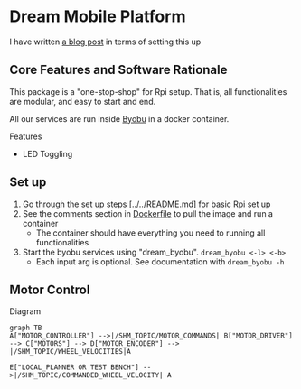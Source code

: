 # Dream Mobile Platform

I have written [a blog post](https://ricoruotongjia.medium.com/set-up-raspberry-pi-4b-as-a-mobile-platform-7448e94a04dc) in terms of setting this up

## Core Features and Software Rationale

This package is a "one-stop-shop" for Rpi setup. That is, all functionalities are modular, and easy to start and end.

All our services are run inside [Byobu](https://www.byobu.org/) in a docker container.

Features

- LED Toggling

## Set up

1. Go through the set up steps [../../README.md] for basic Rpi set up
2. See the comments section in [Dockerfile](./Dockerfile) to pull the image and run a container
    - The container should have everything you need to running all functionalities
3. Start the byobu services using "dream_byobu". `dream_byobu <-l> <-b>`
    - Each input arg is optional. See documentation with `dream_byobu -h`
    
## Motor Control

Diagram

```mermaid
graph TB
A["MOTOR_CONTROLLER"] -->|/SHM_TOPIC/MOTOR_COMMANDS| B["MOTOR_DRIVER"] --> C["MOTORS"] --> D["MOTOR_ENCODER"] --> |/SHM_TOPIC/WHEEL_VELOCITIES|A

E["LOCAL_PLANNER OR TEST BENCH"] -->|/SHM_TOPIC/COMMANDED_WHEEL_VELOCITY| A
```



